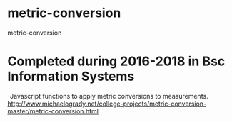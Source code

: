 # metric-conversion
metric-conversion

Completed during 2016-2018 in Bsc Information Systems
=================================================================================================================================================================================
-Javascript functions to apply metric conversions to measurements.
http://www.michaelogrady.net/college-projects/metric-conversion-master/metric-conversion.html
